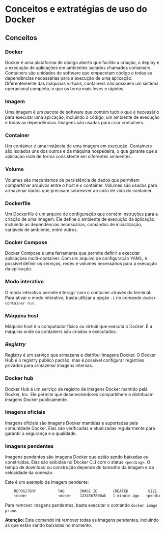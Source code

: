 # Conceitos e extratégias de uso do Docker

## Conceitos
### **Docker**
Docker é uma plataforma de código aberto que facilita a criação, o deploy e a execução de aplicações em ambientes isolados chamados containers. Containers são unidades de software que empacotam código e todas as dependências necessárias para a execução de uma aplicação. Diferentemente das máquinas virtuais, containers não possuem um sistema operacional completo, o que os torna mais leves e rápidos.

### **Imagem**
Uma imagem é um pacote de software que contém tudo o que é necessário para executar uma aplicação, incluindo o código, um ambiente de execução e todas as dependências. Imagens são usadas para criar containers.

### **Container**
Um container é uma instância de uma imagem em execução. Containers são isolados uns dos outros e da máquina hospedeira, o que garante que a aplicação rode de forma consistente em diferentes ambientes.

### **Volume**
Volumes são mecanismos de persistência de dados que permitem compartilhar arquivos entre o host e o container. Volumes são usados para armazenar dados que precisam sobreviver ao ciclo de vida do container.

### **Dockerfile**
Um Dockerfile é um arquivo de configuração que contém instruções para a criação de uma imagem. Ele define o ambiente de execução da aplicação, incluindo as dependências necessárias, comandos de inicialização, variáveis de ambiente, entre outros.

### **Docker Compose**
Docker Compose é uma ferramenta que permite definir e executar aplicações multi-container. Com um arquivo de configuração YAML, é possível definir os serviços, redes e volumes necessários para a execução da aplicação.

### **Modo interativo**
O modo interativo permite interagir com o container através do terminal. Para ativar o modo interativo, basta utilizar a opção `-i` no comando `docker container run`.

### **Máquina host**
Máquina host é o computador físico ou virtual que executa o Docker. É a máquina onde os containers são criados e executados.

### ***Registry***
Registry é um serviço que armazena e distribui imagens Docker. O Docker Hub é o registry público padrão, mas é possível configurar registries privados para armazenar imagens internas.

### **Docker hub**
Docker Hub é um serviço de registro de imagens Docker mantido pela Docker, Inc. Ele permite que desenvolvedores compartilhem e distribuam imagens Docker publicamente.

### **Imagens oficiais**
Imagens oficiais são imagens Docker mantidas e suportadas pela comunidade Docker. Elas são verificadas e atualizadas regularmente para garantir a segurança e a qualidade.

### **Imagens pendentes**
Imagens pendentes são imagens Docker que estão sendo baixadas ou construídas. Elas são exibidas no Docker CLI com o status `<pending>`. O tempo de download ou construção depende do tamanho da imagem e da velocidade da conexão.

Este é um exemplo de imagem pendente:
```bash
    REPOSITORY          TAG       IMAGE ID       CREATED         SIZE
    <none>              <none>    1234567890ab   1 minute ago   <pending>
```

Para remover imagens pendentes, basta executar o comando `docker image prune`.

**Atenção:** Este comando irá remover todas as imagens pendentes, incluindo as que estão sendo baixadas no momento.